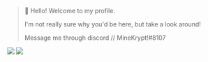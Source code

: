 > 👋 Hello! Welcome to my profile.
> 
> I'm not really sure why you'd be here, but take a look around!
>
> Message me through discord // MineKrypt!#8107

![](https://raw.githubusercontent.com/MineKrypt/stats/28481f444632c556ee75f757645e8de15ea8f28c/generated/overview.svg)
![](https://raw.githubusercontent.com/MineKrypt/stats/28481f444632c556ee75f757645e8de15ea8f28c/generated/languages.svg)
